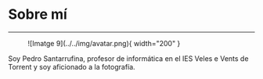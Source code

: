# Sobre mí
---

<figure markdown>
  ![Imatge 9](../../img/avatar.png){ width="200" }
  <!-- <figcaption>Rack de comunicaciones</figcaption> -->
</figure> 


Soy Pedro Santarrufina, profesor de informática en el IES Veles e Vents de Torrent y soy aficionado a la fotografía.